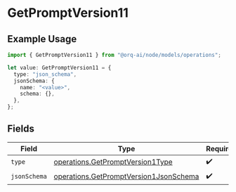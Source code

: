 # GetPromptVersion11

## Example Usage

```typescript
import { GetPromptVersion11 } from "@orq-ai/node/models/operations";

let value: GetPromptVersion11 = {
  type: "json_schema",
  jsonSchema: {
    name: "<value>",
    schema: {},
  },
};
```

## Fields

| Field                                                                                            | Type                                                                                             | Required                                                                                         | Description                                                                                      |
| ------------------------------------------------------------------------------------------------ | ------------------------------------------------------------------------------------------------ | ------------------------------------------------------------------------------------------------ | ------------------------------------------------------------------------------------------------ |
| `type`                                                                                           | [operations.GetPromptVersion1Type](../../models/operations/getpromptversion1type.md)             | :heavy_check_mark:                                                                               | N/A                                                                                              |
| `jsonSchema`                                                                                     | [operations.GetPromptVersion1JsonSchema](../../models/operations/getpromptversion1jsonschema.md) | :heavy_check_mark:                                                                               | N/A                                                                                              |